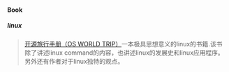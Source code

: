 #### Book
##### linux

> [开源旅行手册（OS WORLD TRIP）](https://github.com/drgonroot/Book/blob/master/linux/os-world-trip(%E5%BC%80%E6%BA%90%E4%B8%96%E7%95%8C%E6%97%85%E8%A1%8C%E6%89%8B%E5%86%8C).pdf)一本极具思想意义的linux的书籍.该书除了讲述linux command的内容，也讲述linux的发展史和linux应用程序。另外还有作者对于linux独特的观点。
